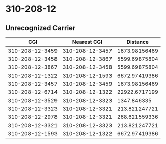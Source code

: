 # 310-208-12
## Unrecognized Carrier


| CGI | Nearest CGI | Distance |
|-----|-------------|----------|
| 310-208-12-3459 | 310-208-12-3457 | 1673.98156469 |
| 310-208-12-3458 | 310-208-12-3867 | 5599.69875804 |
| 310-208-12-3867 | 310-208-12-3458 | 5599.69875804 |
| 310-208-12-1322 | 310-208-12-1593 | 6672.97419386 |
| 310-208-12-3457 | 310-208-12-3459 | 1673.98156469 |
| 310-208-12-6714 | 310-208-12-1322 | 22922.6717199 |
| 310-208-12-3529 | 310-208-12-3323 | 1347.846335 |
| 310-208-12-3323 | 310-208-12-3321 | 213.821247721 |
| 310-208-12-2978 | 310-208-12-3321 | 268.621559336 |
| 310-208-12-3321 | 310-208-12-3323 | 213.821247721 |
| 310-208-12-1593 | 310-208-12-1322 | 6672.97419386 |
